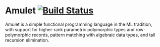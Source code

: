 # Amulet [![Build Status](https://travis-ci.org/zardyh/amulet.svg?branch=master)](https://travis-ci.org/zardyh/amulet)

Amulet is a simple functional programming language in the ML tradition,
with support for higher-rank parametric polymorphic types and
row-polymorphic records, pattern matching with algebraic data types, and
tail recursion elimination.
